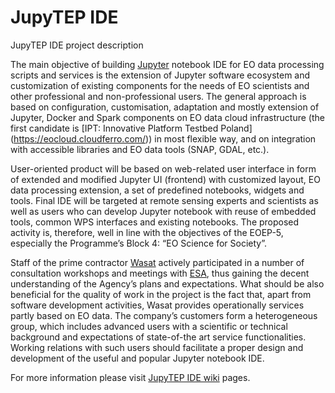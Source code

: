 # JupyTEP IDE
JupyTEP IDE project description

The main objective of building [Jupyter](http://jupyter.org/) notebook IDE for EO data processing scripts and services is the extension of Jupyter software ecosystem and customization of existing components for the needs of EO scientists and other professional and non-professional users. The general approach is based on configuration, customisation, adaptation and mostly extension of Jupyter, Docker and Spark components on EO data cloud infrastructure (the first candidate is [IPT: Innovative Platform Testbed Poland] (https://eocloud.cloudferro.com/)) in most flexible way, and on integration with accessible libraries and EO data tools (SNAP, GDAL, etc.). 

User-oriented product will be based on web-related user interface in form of extended and modified Jupyter UI (frontend) with customized layout, EO data processing extension, a set of predefined notebooks, widgets and tools. Final IDE will be targeted at remote sensing experts and scientists as well as users who can develop Jupyter notebook with reuse of embedded tools, common WPS interfaces and existing notebooks. The proposed activity is, therefore, well in line with the objectives of the EOEP-5, especially the Programme’s Block 4: “EO Science for Society”. 

Staff of the prime contractor [Wasat](http://www.wasat.pl/) actively participated in a number of consultation workshops and meetings with [ESA](http://www.esa.int), thus gaining the decent understanding of the Agency’s plans and expectations. What should be also beneficial for the quality of work in the project is the fact that, apart from software development activities, Wasat provides operationally services partly based on EO data. The company’s customers form a heterogeneous group, which includes advanced users with a scientific or technical background and expectations of state-of-the art service functionalities. Working relations with such users should facilitate a proper design and development of the useful and popular Jupyter notebook IDE.  

For more information please visit [JupyTEP IDE wiki](https://github.com/wasat/JupyTEPIDE/wiki) pages.
 
